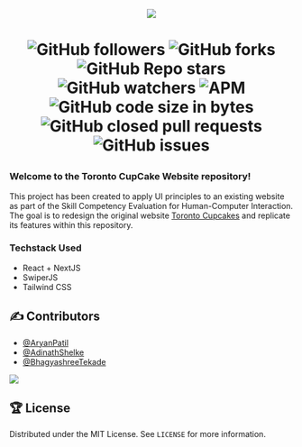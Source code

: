 <p align="center">
  <img src="https://raw.githubusercontent.com/AryanP45/toronto-cupcake-ui/master/public/assets/images/logo.png">
</p>


<h1 align="center">

![GitHub followers](https://img.shields.io/github/followers/AryanP45?color=Blue&style=social)
![GitHub forks](https://img.shields.io/github/forks/adi-shelke/toronto-cupcake-ui?style=social)
![GitHub Repo stars](https://img.shields.io/github/stars/adi-shelke/toronto-cupcake-ui?style=social)
![GitHub watchers](https://img.shields.io/github/watchers/adi-shelke/toronto-cupcake-ui?style=social)
![APM](https://img.shields.io/apm/l/vim-mode?style=social)  
![GitHub code size in bytes](https://img.shields.io/github/languages/code-size/adi-shelke/toronto-cupcake-ui)
![GitHub closed pull requests](https://img.shields.io/github/issues-pr-closed/adi-shelke/toronto-cupcake-ui?label=Pull%20Requests)
![GitHub issues](https://img.shields.io/github/issues/adi-shelke/toronto-cupcake-ui?label=Issues)

### **Welcome to the Toronto CupCake Website repository!**
This project has been created to apply UI principles to an existing website as part of the Skill Competency Evaluation for Human-Computer Interaction.  
The goal is to redesign the original website [Toronto Cupcakes](https://www.torontocupcake.com/) and replicate its features within this repository.

### **Techstack Used**
- React + NextJS
- SwiperJS
- Tailwind CSS

<!-- #### **Visit the site : https://gfgviit.tech/** -->

## ✍️ Contributors

- [@AryanPatil](https://www.github.com/AryanP45)
- [@AdinathShelke](https://www.github.com/adi-shelke)
- [@BhagyashreeTekade](https://github.com/bhagyashreetekade)

<a href="https://github.com/AryanP45/toronto-cupcake-ui/graphs/contributors">
    <img src="https://contrib.rocks/image?repo=AryanP45/toronto-cupcake-ui" />
  </a>


## 🏆 License

Distributed under the MIT License. See `LICENSE` for more information.
